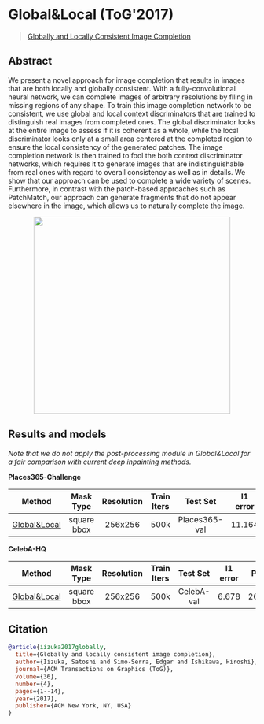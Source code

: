 # Global&Local (ToG'2017)

> [Globally and Locally Consistent Image Completion](http://iizuka.cs.tsukuba.ac.jp/projects/completion/data/completion_sig2017.pdf)

<!-- [ALGORITHM] -->

## Abstract

<!-- [ABSTRACT] -->

We present a novel approach for image completion that results in images that are both locally and globally consistent. With a fully-convolutional neural network, we can complete images of arbitrary resolutions by flling in missing regions of any shape. To train this image completion network to be consistent, we use global and local context discriminators that are trained to distinguish real images from completed ones. The global discriminator looks at the entire image to assess if it is coherent as a whole, while the local discriminator looks only at a small area centered at the completed region to ensure the local consistency of the generated patches. The image completion network is then trained to fool the both context discriminator networks, which requires it to generate images that are indistinguishable from real ones with regard to overall consistency as well as in details. We show that our approach can be used to complete a wide variety of scenes. Furthermore, in contrast with the patch-based approaches such as PatchMatch, our approach can generate fragments that do not appear elsewhere in the image, which allows us to naturally complete the image.

<!-- [IMAGE] -->

<div align=center >
 <img src="https://user-images.githubusercontent.com/12726765/144175196-51dfda11-f7e1-4c7e-abed-42799f757bef.png" width="400"/>
</div >

## Results and models

*Note that we do not apply the post-processing module in Global&Local for a fair comparison with current deep inpainting methods.*

**Places365-Challenge**

|                             Method                              |  Mask Type  | Resolution | Train Iters |   Test Set    | l1 error |  PSNR  | SSIM  | GPU Info |                             Download                              |
| :-------------------------------------------------------------: | :---------: | :--------: | :---------: | :-----------: | :------: | :----: | :---: | :------: | :---------------------------------------------------------------: |
| [Global&Local](/configs/global_local/gl_8xb12_places-256x256.py) | square bbox |  256x256   |    500k     | Places365-val |  11.164  | 23.152 | 0.862 |    8     | [model](https://download.openmmlab.com/mmediting/inpainting/global_local/gl_256x256_8x12_places_20200619-52a040a8.pth) \| [log](https://download.openmmlab.com/mmediting/inpainting/global_local/gl_256x256_8x12_places_20200619-52a040a8.log.json) |

**CelebA-HQ**

|                              Method                              |  Mask Type  | Resolution | Train Iters |  Test Set  | l1 error |  PSNR  | SSIM  | GPU Info |                              Download                               |
| :--------------------------------------------------------------: | :---------: | :--------: | :---------: | :--------: | :------: | :----: | :---: | :------: | :-----------------------------------------------------------------: |
| [Global&Local](/configs/global_local/gl_8xb12_celeba-256x256.py) | square bbox |  256x256   |    500k     | CelebA-val |  6.678   | 26.780 | 0.904 |    8     | [model](https://download.openmmlab.com/mmediting/inpainting/global_local/gl_256x256_8x12_celeba_20200619-5af0493f.pth) \| [log](https://download.openmmlab.com/mmediting/inpainting/global_local/gl_256x256_8x12_celeba_20200619-5af0493f.log.json) |

## Citation

```bibtex
@article{iizuka2017globally,
  title={Globally and locally consistent image completion},
  author={Iizuka, Satoshi and Simo-Serra, Edgar and Ishikawa, Hiroshi},
  journal={ACM Transactions on Graphics (ToG)},
  volume={36},
  number={4},
  pages={1--14},
  year={2017},
  publisher={ACM New York, NY, USA}
}
```
